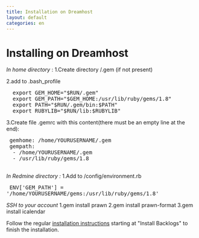 ```yaml
---
title: Installation on Dreamhost
layout: default
categories: en
---
```


# Installing on Dreamhost

*In home directory* :
1.Create directory /.gem (if not present)

2.add to .bash_profile
<pre>  export GEM_HOME="$RUN/.gem"
  export GEM_PATH="$GEM_HOME:/usr/lib/ruby/gems/1.8"
  export PATH="$RUN/.gem/bin:$PATH"
  export RUBYLIB="$RUN/lib:$RUBYLIB"</pre>

3.Create file .gemrc with this content(there must be an empty line at
the end):
<pre>
 gemhome: /home/YOURUSERNAME/.gem
 gempath:
  - /home/YOURUSERNAME/.gem
  - /usr/lib/ruby/gems/1.8

</pre>

*In Redmine directory :*
1.Add to /config/environment.rb
<pre> ENV['GEM_PATH'] =
'/home/YOURUSERNAME/gems:/usr/lib/ruby/gems/1.8'</pre>

*SSH to your account*
1.gem install prawn
2.gem install prawn-format
3.gem install icalendar

Follow the regular [installation
instructions](/en/installation/) starting at "Install Backlogs" to
finish the installation.
